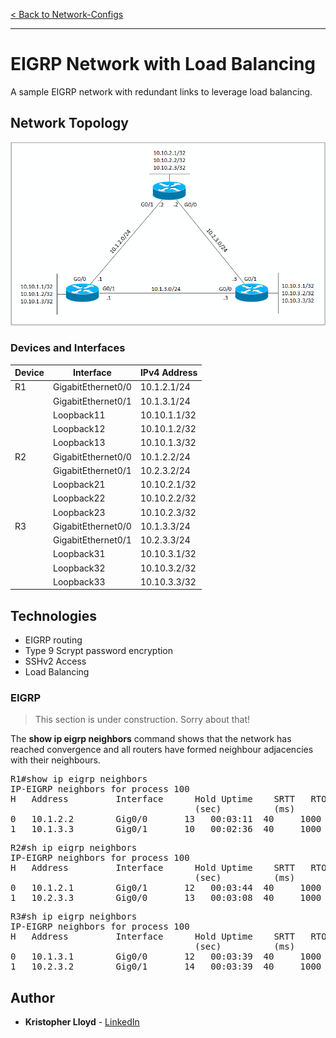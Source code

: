 [< Back to Network-Configs](https://github.com/KrisLloyd/Network-Configs/)
***


# EIGRP Network with Load Balancing

A sample EIGRP network with redundant links to leverage load balancing.

## Network Topology

[![RIPng Topology](topology.png)]()


### Devices and Interfaces

| Device | Interface | IPv4 Address |
| ------ | ------ | ------ |
| R1 | GigabitEthernet0/0 | 10.1.2.1/24 | 
|   | GigabitEthernet0/1 | 10.1.3.1/24 |
|   | Loopback11 | 10.10.1.1/32 |
|   | Loopback12 | 10.10.1.2/32 |
|   | Loopback13 | 10.10.1.3/32 |
| R2 | GigabitEthernet0/0 | 10.1.2.2/24 | 
|   | GigabitEthernet0/1 | 10.2.3.2/24 |
|   | Loopback21 | 10.10.2.1/32 |
|   | Loopback22 | 10.10.2.2/32 |
|   | Loopback23 | 10.10.2.3/32 |
| R3 | GigabitEthernet0/0 | 10.1.3.3/24 | 
|   | GigabitEthernet0/1 | 10.2.3.3/24 |
|   | Loopback31 | 10.10.3.1/32 |
|   | Loopback32 | 10.10.3.2/32 |
|   | Loopback33 | 10.10.3.3/32 |

## Technologies

* EIGRP routing
* Type 9 Scrypt password encryption
* SSHv2 Access
* Load Balancing


### EIGRP

> This section is under construction. Sorry about that!

The **show ip eigrp neighbors** command shows that the network has reached convergence and all routers have formed neighbour adjacencies with their neighbours.

<pre>
R1#show ip eigrp neighbors
IP-EIGRP neighbors for process 100
H   Address         Interface      Hold Uptime    SRTT   RTO   Q   Seq
                                   (sec)          (ms)        Cnt  Num
0   10.1.2.2        Gig0/0       13   00:03:11  40     1000  0   15
1   10.1.3.3        Gig0/1       10   00:02:36  40     1000  0   22
</pre>

<pre>
R2#sh ip eigrp neighbors
IP-EIGRP neighbors for process 100
H   Address         Interface      Hold Uptime    SRTT   RTO   Q   Seq
                                   (sec)          (ms)        Cnt  Num
0   10.1.2.1        Gig0/1       12   00:03:44  40     1000  0   21
1   10.2.3.3        Gig0/0       13   00:03:08  40     1000  0   21
</pre>

<pre>
R3#sh ip eigrp neighbors
IP-EIGRP neighbors for process 100
H   Address         Interface      Hold Uptime    SRTT   RTO   Q   Seq
                                   (sec)          (ms)        Cnt  Num
0   10.1.3.1        Gig0/0       12   00:03:39  40     1000  0   22
1   10.2.3.2        Gig0/1       14   00:03:39  40     1000  0   16
</pre>

## Author

* **Kristopher Lloyd** - [LinkedIn](https://www.linkedin.com/in/kris-lloyd)
